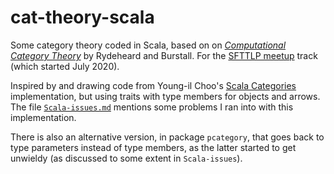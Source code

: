 # cat-theory-scala

Some category theory coded in Scala, based on on
[*Computational Category Theory*](http://www.cs.man.ac.uk/~david/categories/)
by Rydeheard and Burstall.
For the
[SFTTLP meetup](https://www.meetup.com/SF-Types-Theorems-and-Programming-Languages)
track (which started July 2020).

Inspired by and drawing code from Young-il Choo's
[Scala Categories](https://gitlab.com/youngil/scala-categories)
implementation,
but using traits with type members for objects and arrows.
The file [`Scala-issues.md`](./Scala-issues.md) mentions some problems
I ran into with this implementation.

There is also an alternative version, in package `pcategory`, that
goes back to
type parameters instead of type members, as the latter started to get
unwieldy
(as discussed to some extent in `Scala-issues`).
